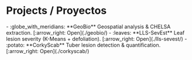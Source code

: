 # Projects / Proyectos

<div class="grid cards" markdown>
-   :globe_with_meridians: **GeoBio**  
    Geospatial analysis & CHELSA extraction.  
    [:arrow_right: Open](./geobio/)
-   :leaves: **LLS-SevEst**  
    Leaf lesion severity (K-Means + defoliation).  
    [:arrow_right: Open](./lls-sevest/)
-   :potato: **CorkyScab**  
    Tuber lesion detection & quantification.  
    [:arrow_right: Open](./corkyscab/)
</div>
